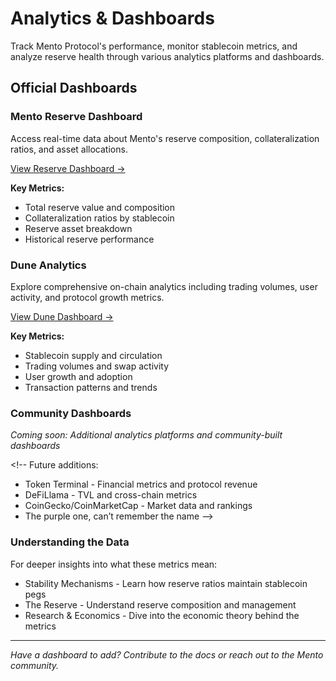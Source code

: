 # Analytics & Dashboards

Track Mento Protocol's performance, monitor stablecoin metrics, and analyze reserve health through various analytics platforms and dashboards.

## Official Dashboards

### Mento Reserve Dashboard

Access real-time data about Mento's reserve composition, collateralization ratios, and asset allocations.

[View Reserve Dashboard →](https://reserve.mento.org/)

**Key Metrics:**

* Total reserve value and composition
* Collateralization ratios by stablecoin
* Reserve asset breakdown
* Historical reserve performance

### Dune Analytics

Explore comprehensive on-chain analytics including trading volumes, user activity, and protocol growth metrics.

[View Dune Dashboard →](https://dune.com/mento)

**Key Metrics:**

* Stablecoin supply and circulation
* Trading volumes and swap activity
* User growth and adoption
* Transaction patterns and trends

### Community Dashboards

_Coming soon: Additional analytics platforms and community-built dashboards_

\<!-- Future additions:

* Token Terminal - Financial metrics and protocol revenue
* DeFiLlama - TVL and cross-chain metrics
* CoinGecko/CoinMarketCap - Market data and rankings
* The purple one, can’t remember the name -->

### Understanding the Data

For deeper insights into what these metrics mean:

* Stability Mechanisms - Learn how reserve ratios maintain stablecoin pegs
* The Reserve - Understand reserve composition and management
* Research & Economics - Dive into the economic theory behind the metrics

***

_Have a dashboard to add? Contribute to the docs or reach out to the Mento community._
